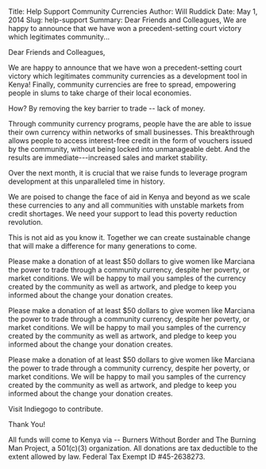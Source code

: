Title: Help Support Community Currencies
Author: Will Ruddick
Date: May 1, 2014
Slug: help-support
Summary: Dear Friends and Colleagues, We are happy to announce that we have
won a precedent-setting court victory which legitimates
community...

Dear Friends and Colleagues,

We are happy to announce that we have won a precedent-setting court
victory which legitimates community currencies as a development tool in
Kenya! Finally, community currencies are free to spread, empowering
people in slums to take charge of their local economies.

How? By removing the key barrier to trade -- lack of money.

Through community currency programs, people have the are able to issue
their own currency within networks of small businesses. This
breakthrough allows people to access interest-free credit in the form of
vouchers issued by the community, without being locked into unmanageable
debt. And the results are immediate---increased sales and market
stability.

Over the next month, it is crucial that we raise funds to leverage
program development at this unparalleled time in history.

We are poised to change the face of aid in Kenya and beyond as we scale
these currencies to any and all communities with unstable markets from
credit shortages. We need your support to lead this poverty reduction
revolution.

This is not aid as you know it. Together we can create sustainable
change that will make a difference for many generations to come.

Please make a donation of at least $50 dollars to give women like
Marciana the power to trade through a community currency, despite her
poverty, or market conditions. We will be happy to mail you samples of
the currency created by the community as well as artwork, and pledge to
keep you informed about the change your donation creates.

Please make a donation of at least $50 dollars to give women like
Marciana the power to trade through a community currency, despite her
poverty, or market conditions. We will be happy to mail you samples of
the currency created by the community as well as artwork, and pledge to
keep you informed about the change your donation creates.

Please make a donation of at least $50 dollars to give women like
Marciana the power to trade through a community currency, despite her
poverty, or market conditions. We will be happy to mail you samples of
the currency created by the community as well as artwork, and pledge to
keep you informed about the change your donation creates.

Visit Indiegogo to contribute.

Thank You!

All funds will come to Kenya via -- Burners Without Border and The
Burning Man Project, a 501(c)(3) organization. All donations are tax
deductible to the extent allowed by law. Federal Tax Exempt ID
#45-2638273.
